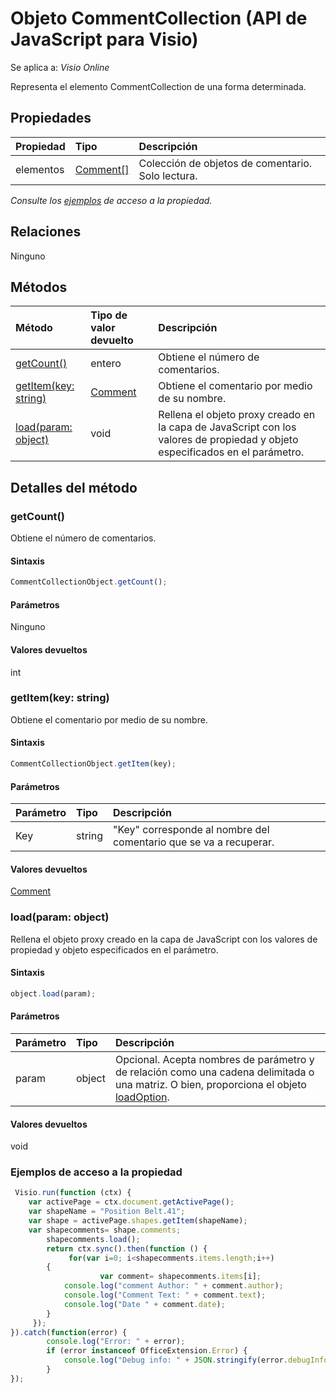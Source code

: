 # <a name="commentcollection-object-javascript-api-for-visio"></a>Objeto CommentCollection (API de JavaScript para Visio)

Se aplica a: _Visio Online_

Representa el elemento CommentCollection de una forma determinada.

## <a name="properties"></a>Propiedades

| Propiedad       | Tipo    |Descripción
|:---------------|:--------|:----------|
|elementos|[Comment[]](comment.md)|Colección de objetos de comentario. Solo lectura.|

_Consulte los [ejemplos](#property-access-examples) de acceso a la propiedad._

## <a name="relationships"></a>Relaciones
Ninguno


## <a name="methods"></a>Métodos

| Método           | Tipo de valor devuelto    |Descripción|
|:---------------|:--------|:----------|
|[getCount()](#getcount)|entero|Obtiene el número de comentarios.|
|[getItem(key: string)](#getitemkey-string)|[Comment](comment.md)|Obtiene el comentario por medio de su nombre.|
|[load(param: object)](#loadparam-object)|void|Rellena el objeto proxy creado en la capa de JavaScript con los valores de propiedad y objeto especificados en el parámetro.|

## <a name="method-details"></a>Detalles del método


### <a name="getcount"></a>getCount()
Obtiene el número de comentarios.

#### <a name="syntax"></a>Sintaxis
```js
CommentCollectionObject.getCount();
```

#### <a name="parameters"></a>Parámetros
Ninguno

#### <a name="returns"></a>Valores devueltos
int

### <a name="getitemkey-string"></a>getItem(key: string)
Obtiene el comentario por medio de su nombre.

#### <a name="syntax"></a>Sintaxis
```js
CommentCollectionObject.getItem(key);
```

#### <a name="parameters"></a>Parámetros
| Parámetro       | Tipo    |Descripción|
|:---------------|:--------|:----------|
|Key|string|"Key" corresponde al nombre del comentario que se va a recuperar.|

#### <a name="returns"></a>Valores devueltos
[Comment](comment.md)

### <a name="loadparam-object"></a>load(param: object)
Rellena el objeto proxy creado en la capa de JavaScript con los valores de propiedad y objeto especificados en el parámetro.

#### <a name="syntax"></a>Sintaxis
```js
object.load(param);
```

#### <a name="parameters"></a>Parámetros
| Parámetro       | Tipo    |Descripción|
|:---------------|:--------|:----------|
|param|object|Opcional. Acepta nombres de parámetro y de relación como una cadena delimitada o una matriz. O bien, proporciona el objeto [loadOption](loadoption.md).|

#### <a name="returns"></a>Valores devueltos
void
### <a name="property-access-examples"></a>Ejemplos de acceso a la propiedad
```js
 Visio.run(function (ctx) { 
    var activePage = ctx.document.getActivePage();
    var shapeName = "Position Belt.41";
    var shape = activePage.shapes.getItem(shapeName);
    var shapecomments= shape.comments;
        shapecomments.load();
        return ctx.sync().then(function () {
             for(var i=0; i<shapecomments.items.length;i++)
        {
                    var comment= shapecomments.items[i];
            console.log("comment Author: " + comment.author);
            console.log("Comment Text: " + comment.text);
            console.log("Date " + comment.date);
        }
     });
}).catch(function(error) {
        console.log("Error: " + error);
        if (error instanceof OfficeExtension.Error) {
            console.log("Debug info: " + JSON.stringify(error.debugInfo));
        }
});
```
